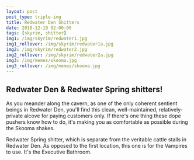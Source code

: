 ```yaml
---
layout: post
post_type: triple-img
title: Redwater Den Shitters
date: 2018-12-18 02:00:00
tags: [skyrim, shitter]
img1: /img/skyrim/redwater1.jpg
img1_rollover: /img/skyrim/redwater1a.jpg
img2: /img/skyrim/redwater2.jpg
img2_rollover: /img/skyrim/redwater2a.jpg
img3: /img/memes/skooma.jpg
img3_rollover: /img/memes/skooma.jpg
---
```

## Redwater Den & Redwater Spring shitters!

As you meander along the cavern, as one of the only coherent sentient beings in Redwater Den, you'll find this clean, well-maintained, relatively-private alcove for paying customers only. If there's one thing these dope pushers know how to do, it's making you as comfortable as possible during the Skooma shakes.

Redwater Spring shitter, which is separate from the veritable cattle stalls in Redwater Den. As opposed to the first location, this one is for the Vampires to use. It's the Executive Bathroom.
